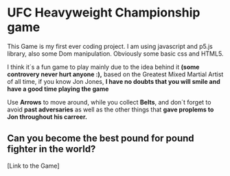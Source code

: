 # UFC Heavyweight Championship game

This Game is my first ever coding project. I am using javascript and p5.js library, also some Dom manipulation. Obviously some basic css and HTML5.

I think it´s a fun game to play mainly due to the idea behind it **(some controvery never hurt anyone :),** based on the Greatest Mixed Martial Artist of all time, if you know Jon Jones, **I have no doubts that you will smile and have a good time playing the game**

Use **Arrows** to move around, while you collect **Belts**, and don´t forget to avoid **past adversaries** as well as the other things that **gave proplems to Jon throughout his carreer.**

## Can you become the best pound for pound fighter in the world?




[Link to the Game]
